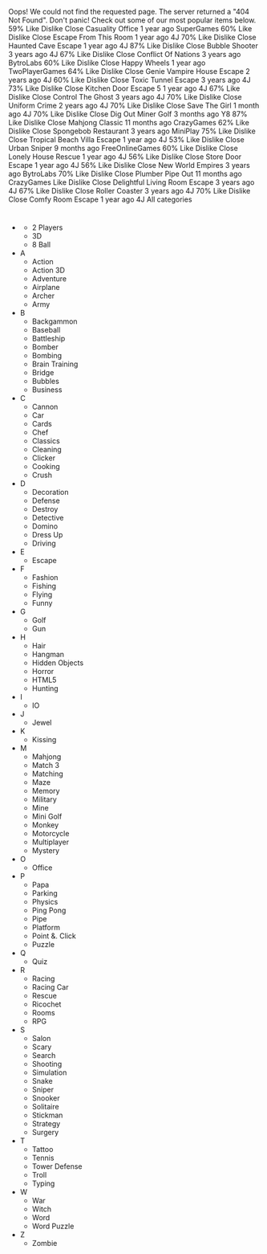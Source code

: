 Oops! We could not find the requested page. The server returned a "404 Not Found". Don't panic! Check out some of our most popular items below. 59% Like Dislike Close Casuality Office 1 year ago SuperGames 60% Like Dislike Close Escape From This Room 1 year ago 4J 70% Like Dislike Close Haunted Cave Escape 1 year ago 4J 87% Like Dislike Close Bubble Shooter 3 years ago 4J 67% Like Dislike Close Conflict Of Nations 3 years ago BytroLabs 60% Like Dislike Close Happy Wheels 1 year ago TwoPlayerGames 64% Like Dislike Close Genie Vampire House Escape 2 years ago 4J 60% Like Dislike Close Toxic Tunnel Escape 3 years ago 4J 73% Like Dislike Close Kitchen Door Escape 5 1 year ago 4J 67% Like Dislike Close Control The Ghost 3 years ago 4J 70% Like Dislike Close Uniform Crime 2 years ago 4J 70% Like Dislike Close Save The Girl 1 month ago 4J 70% Like Dislike Close Dig Out Miner Golf 3 months ago Y8 87% Like Dislike Close Mahjong Classic 11 months ago CrazyGames 62% Like Dislike Close Spongebob Restaurant 3 years ago MiniPlay 75% Like Dislike Close Tropical Beach Villa Escape 1 year ago 4J 53% Like Dislike Close Urban Sniper 9 months ago FreeOnlineGames 60% Like Dislike Close Lonely House Rescue 1 year ago 4J 56% Like Dislike Close Store Door Escape 1 year ago 4J 56% Like Dislike Close New World Empires 3 years ago BytroLabs 70% Like Dislike Close Plumber Pipe Out 11 months ago CrazyGames Like Dislike Close Delightful Living Room Escape 3 years ago 4J 67% Like Dislike Close Roller Coaster 3 years ago 4J 70% Like Dislike Close Comfy Room Escape 1 year ago 4J All categories

*   #
    *   2 Players
    *   3D
    *   8 Ball
*   A
    *   Action
    *   Action 3D
    *   Adventure
    *   Airplane
    *   Archer
    *   Army
*   B
    *   Backgammon
    *   Baseball
    *   Battleship
    *   Bomber
    *   Bombing
    *   Brain Training
    *   Bridge
    *   Bubbles
    *   Business
*   C
    *   Cannon
    *   Car
    *   Cards
    *   Chef
    *   Classics
    *   Cleaning
    *   Clicker
    *   Cooking
    *   Crush
*   D
    *   Decoration
    *   Defense
    *   Destroy
    *   Detective
    *   Domino
    *   Dress Up
    *   Driving
*   E
    *   Escape
*   F
    *   Fashion
    *   Fishing
    *   Flying
    *   Funny
*   G
    *   Golf
    *   Gun
*   H
    *   Hair
    *   Hangman
    *   Hidden Objects
    *   Horror
    *   HTML5
    *   Hunting
*   I
    *   IO
*   J
    *   Jewel
*   K
    *   Kissing
*   M
    *   Mahjong
    *   Match 3
    *   Matching
    *   Maze
    *   Memory
    *   Military
    *   Mine
    *   Mini Golf
    *   Monkey
    *   Motorcycle
    *   Multiplayer
    *   Mystery
*   O
    *   Office
*   P
    *   Papa
    *   Parking
    *   Physics
    *   Ping Pong
    *   Pipe
    *   Platform
    *   Point &. Click
    *   Puzzle
*   Q
    *   Quiz
*   R
    *   Racing
    *   Racing Car
    *   Rescue
    *   Ricochet
    *   Rooms
    *   RPG
*   S
    *   Salon
    *   Scary
    *   Search
    *   Shooting
    *   Simulation
    *   Snake
    *   Sniper
    *   Snooker
    *   Solitaire
    *   Stickman
    *   Strategy
    *   Surgery
*   T
    *   Tattoo
    *   Tennis
    *   Tower Defense
    *   Troll
    *   Typing
*   W
    *   War
    *   Witch
    *   Word
    *   Word Puzzle
*   Z
    *   Zombie